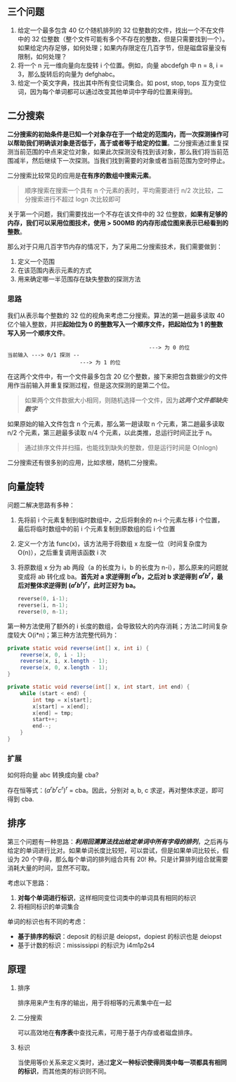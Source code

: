 ## 三个问题

1. 给定一个最多包含 40 亿个随机排列的 32 位整数的文件，找出一个不在文件中的 32 位整数（整个文件可能有多个不存在的整数，但是只需要找到一个）。如果给定内存足够，如何处理；如果内存限定在几百字节，但是磁盘容量没有限制，如何处理？
2. 将一个 n 元一维向量向左旋转 i 个位置。例如，向量 abcdefgh 中 n = 8, i = 3，那么旋转后的向量为 defghabc。
3. 给定一个英文字典，找出其中所有变位词集合。如 post, stop, tops 互为变位词，因为每个单词都可以通过改变其他单词中字母的位置来得到。

## 二分搜索

**二分搜索的初始条件是已知一个对象存在于一个给定的范围内，而一次探测操作可以帮助我们明确该对象是否低于，高于或者等于给定的位置**。二分搜索通过重复探测当前范围的中点来定位对象，如果此次探测没有找到该对象，那么我们将当前范围减半，然后继续下一次探测。当我们找到需要的对象或者当前范围为空时停止。

二分搜索比较常见的应用是**在有序的数组中搜索元素**。

> 顺序搜索在搜索一个具有 n 个元素的表时，平均需要进行 n/2 次比较，二分搜索进行不超过 logn 次比较即可
> 

关于第一个问题，我们需要找出一个不存在该文件中的 32 位整数，**如果有足够的内存，我们可以采用位图技术，使用  > 500MB 的内存形成位图来表示已经看到的整数**。

那么对于只用几百字节内存的情况下，为了采用二分搜索技术，我们需要做到：

1. 定义一个范围
2. 在该范围内表示元素的方式
3. 用来确定哪一半范围存在缺失整数的探测方法

### 思路

我们从表示每个整数的 32 位的视角来考虑二分搜索。算法的第一趟最多读取 40 亿个输入整数，并把**起始位为 0 的整数写入一个顺序文件，把起始位为 1 的整数写入另一个顺序文件**。

```
											 ---> 为 0 的位
当前输入 ---> 0/1 探测 --
                       ---> 为 1 的位
```

在这两个文件中，有一个文件最多包含 20 亿个整数，接下来把包含数据少的文件用作当前输入并重复探测过程，但是这次探测的是第二个位。

> 如果两个文件数据大小相同，则随机选择一个文件，因为***这两个文件都缺失数字***
> 

如果原始的输入文件包含 n 个元素，那么第一趟读取 n 个元素，第二趟最多读取 n/2 个元素，第三趟最多读取 n/4 个元素，以此类推，总运行时间正比于 n。

> 通过排序文件并扫描，也能找到缺失的整数，但是运行时间是 O(nlogn)
> 

二分搜索还有很多别的应用，比如求根，随机二分搜索。

## 向量旋转

问题二解决思路有多种：

1. 先将前 i 个元素复制到临时数组中，之后将剩余的 n-i 个元素左移 i 个位置，最后将临时数组中的前 i 个元素复制到原数组的后 i 个位置
2. 定义一个方法 func(x)，该方法用于将数组 x 左旋一位（时间复杂度为 O(n)），之后重复调用该函数 i 次
3. 将原数组 x 分为 ab 两段（a 的长度为 i，b 的长度为 n-i），那么原来的问题就变成将 ab 转化成 ba。**首先对 a 求逆得到 $a^r$b，之后对 b 求逆得到 $a^r$$b^r$，最后对整体求逆得到 $(a^rb^r)^r$，此时正好为 ba。**
    
    ```c
    reverse(0, i-1);
    reverse(i, n-1);
    reverse(0, n-1);
    ```
    

第一种方法使用了额外的 i 长度的数组，会导致较大的内存消耗；方法二时间复杂度较大 O(i*n)；第三种方法完整代码为：

```java
private static void reverse(int[] x, int i) {
    reverse(x, 0, i - 1);
    reverse(x, i, x.length - 1);
    reverse(x, 0, x.length - 1);
}

private static void reverse(int[] x, int start, int end) {
    while (start < end) {
        int tmp = x[start];
        x[start] = x[end];
        x[end] = tmp;
        start++;
        end--;
    }
}
```

### 扩展

如何将向量 abc 转换成向量 cba?

存在恒等式：$(a^rb^rc^r)^r$ = cba。因此，分别对 a, b, c 求逆，再对整体求逆，即可得到 cba.

## 排序

第三个问题有一种思路：***利用回溯算法找出给定单词中所有字母的排列***，之后再与给定的单词进行比对。如果单词长度比较短，可以尝试，但是如果单词比较长，假设为 20 个字母，那么每个单词的排列组合共有 $20!$ 种。只是计算排列组合就需要消耗大量的时间，显然不可取。

考虑以下思路：

1. **对每个单词进行标识**，这样相同变位词类中的单词具有相同的标识
2. 将相同标识的单词集合

单词的标识也有不同的考虑：

- **基于排序的标识**：deposit 的标识是 deiopst，dopiest 的标识也是 deiopst
- 基于计数的标识：mississippi 的标识为 i4m1p2s4

## 原理

1. 排序
    
    排序用来产生有序的输出，用于将相等的元素集中在一起
    
2. 二分搜索
    
    可以高效地在**有序表**中查找元素，可用于基于内存或者磁盘排序。
    
3. 标识
    
    当使用等价关系来定义类时，通过**定义一种标识使得同类中每一项都具有相同的标识**，而其他类的标识则不同。